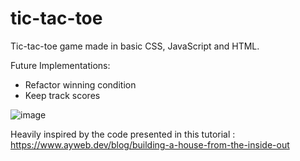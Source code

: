 # tic-tac-toe

Tic-tac-toe game made in basic CSS, JavaScript and HTML.

Future Implementations:
 - Refactor winning condition
 - Keep track scores

![image](https://github.com/user-attachments/assets/4356b5c6-45ca-412c-bf66-2f95a97d46be)



Heavily inspired by the code presented in this tutorial : https://www.ayweb.dev/blog/building-a-house-from-the-inside-out
